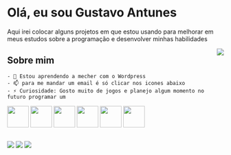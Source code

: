 # Olá, eu sou Gustavo Antunes

Aqui irei colocar alguns projetos em que estou usando para melhorar em meus estudos sobre a programação e desenvolver minhas habilidades

 <img align="right" src="https://media.tenor.com/drxH1lO9cfEAAAAi/dark-souls-bonfire.gif">

## Sobre mim
    - 🌱 Estou aprendendo a mecher com o Wordpress
    - 📫 para me mandar um email é só clicar nos icones abaixo
    - ⚡ Curiosidade: Gosto muito de jogos e planejo algum momento no futuro programar um
<div>
  <img src="https://cdn.jsdelivr.net/gh/devicons/devicon/icons/c/c-original.svg" height="50px" width="50px">
  <img src="https://cdn.jsdelivr.net/gh/devicons/devicon/icons/html5/html5-original.svg" height="50px" width="50px">
  <img src="https://cdn.jsdelivr.net/gh/devicons/devicon/icons/css3/css3-original.svg" height="50px" width="50px">
  <img src="https://cdn.jsdelivr.net/gh/devicons/devicon/icons/java/java-original.svg" height="50px" width="50px">
  <img src="https://cdn.jsdelivr.net/gh/devicons/devicon/icons/linux/linux-original.svg" height="50px" width="50px">
  <img src="https://cdn.jsdelivr.net/gh/devicons/devicon/icons/python/python-original.svg" height="50px" width="50px">
</div>

##
<div>
  <a href="mailto:guantunes14@gmail.com"><img src="https://img.icons8.com/?size=100&id=P7UIlhbpWzZm&format=png&color=000000"></a>
  <a href="https://www.linkedin.com/in/gustavo-vieira-antunes-38500b177/"><img src="https://img.shields.io/badge/LinkedIn-0077B5?style=for-the-badge&logo=linkedin&logoColor=white"></a>
  <a href="https://www.instagram.com/gustavo_v_antunes/"><img src="https://img.shields.io/badge/Instagram-E4405F?style=for-the-badge&logo=instagram&logoColor=white"></a>
</div>